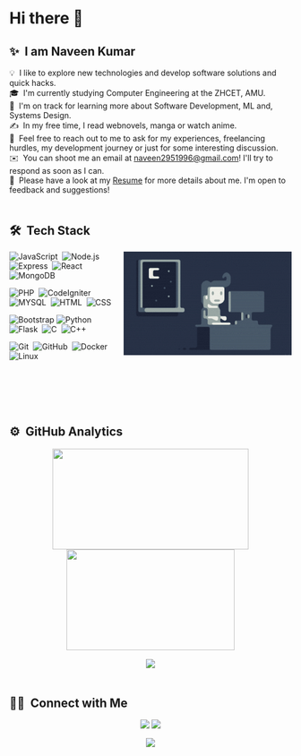 # Hi there 👋

## ✨&nbsp; I am Naveen Kumar

💡 &nbsp;I like to explore new technologies and develop software solutions and quick hacks.\
🎓 &nbsp;I'm currently studying Computer Engineering at the ZHCET, AMU.\
🌱 &nbsp;I'm on track for learning more about Software Development, ML and, Systems Design.\
✍️ &nbsp;In my free time, I read webnovels, manga or watch anime.\
💬 &nbsp;Feel free to reach out to me to ask for my experiences, freelancing hurdles, my development journey or just for some interesting discussion.\
✉️ &nbsp;You can shoot me an email at naveen2951996@gmail.com! I'll try to respond as soon as I can.\
📄 &nbsp;Please have a look at my [Resume](https://drive.google.com/file/d/1Sr3M4vz9d4-ElsyTUgYX_s1J1fQw7Apc/view?usp=sharing) for more details about me. I'm open to feedback and suggestions!

<p style="margin-bottom:50px"></p>

## 🛠 &nbsp;Tech Stack

<div style="padding-bottom:50px; margin-bottom:50px">
<div>
<img alt="Night Coding" src="https://raw.githubusercontent.com/AVS1508/AVS1508/master/assets/Night-Coding.gif" align="right"/>
</div>

![JavaScript](https://img.shields.io/badge/-JavaScript-05122A?style=flat&logo=javascript)&nbsp;
![Node.js](https://img.shields.io/badge/-Node.js-05122A?style=flat&logo=node.js)&nbsp;
![Express](https://img.shields.io/badge/-Express.js-05122A?style=flat&logo=express)&nbsp;
![React](https://img.shields.io/badge/-React-05122A?style=flat&logo=react)&nbsp;
![MongoDB](https://img.shields.io/badge/-MongoDB-05122A?style=flat&logo=mongodb)&nbsp;

![PHP](https://img.shields.io/badge/-PHP-05122A?style=flat&logo=php)&nbsp;
![CodeIgniter](https://img.shields.io/badge/-CodeIgniter-05122A?style=flat&logo=codeigniter)&nbsp;
![MYSQL](https://img.shields.io/badge/-MYSQL-05122A?style=flat&logo=mysql)&nbsp;
![HTML](https://img.shields.io/badge/-HTML-05122A?style=flat&logo=HTML5)&nbsp;
![CSS](https://img.shields.io/badge/-CSS-05122A?style=flat&logo=CSS3&logoColor=1572B6)&nbsp;

![Bootstrap](https://img.shields.io/badge/-Bootstrap-05122A?style=flat&logo=bootstrap&logoColor=563D7C)
![Python](https://img.shields.io/badge/-Python-05122A?style=flat&logo=python)&nbsp;
![Flask](https://img.shields.io/badge/-Flask-05122A?style=flat&logo=flask)&nbsp;
![C](https://img.shields.io/badge/-C-05122A?style=flat&logo=C&logoColor=A8B9CC)&nbsp;
![C++](https://img.shields.io/badge/-C++-05122A?style=flat&logo=C%2B%2B&logoColor=00599C)&nbsp;

![Git](https://img.shields.io/badge/-Git-05122A?style=flat&logo=git)&nbsp;
![GitHub](https://img.shields.io/badge/-GitHub-05122A?style=flat&logo=github)&nbsp;
![Docker](https://img.shields.io/badge/-Docker-05122A?style=flat&logo=docker)&nbsp;
![Linux](https://img.shields.io/badge/-Linux-05122A?style=flat&logo=linux)&nbsp;

</div>

<p style="margin-bottom:50px"></p>

## ⚙️ &nbsp;GitHub Analytics

<p align="center">
<img align="center" src="https://github-readme-stats.vercel.app/api?username=naveen-ku&show_icons=true&theme=dracula"  height="180px" width="350px"/>
<img align="center" src="https://github-readme-stats.vercel.app/api/top-langs/?username=naveen-ku&theme=dracula&layout=compact"  height="180px" width="300px"/>
</p>

<p align="center">
<img align="center" src="https://github-readme-streak-stats.herokuapp.com/?user=naveen-ku&theme=dracula"  height="180px"/>
</p>

<p style="margin-bottom:50px"></p>

## 🤝🏻 &nbsp;Connect with Me

<p align="center">
<a href="https://www.linkedin.com/in/naveen-kumar-0529a6175/"><img src="https://img.shields.io/badge/-Naveen%20Kumar-0077B5?style=flat&logo=Linkedin&logoColor=white"/></a>
<a href="mailto:naveen2951996@gmaail.com"><img src="https://img.shields.io/badge/-naveen2951996@gmail.com-D14836?style=flat&logo=Gmail&logoColor=white"/></a>

</p>

<p align="center">
<img src="https://visitor-badge.glitch.me/badge?page_id=naveen-ku.naveen-ku" />
</p>
